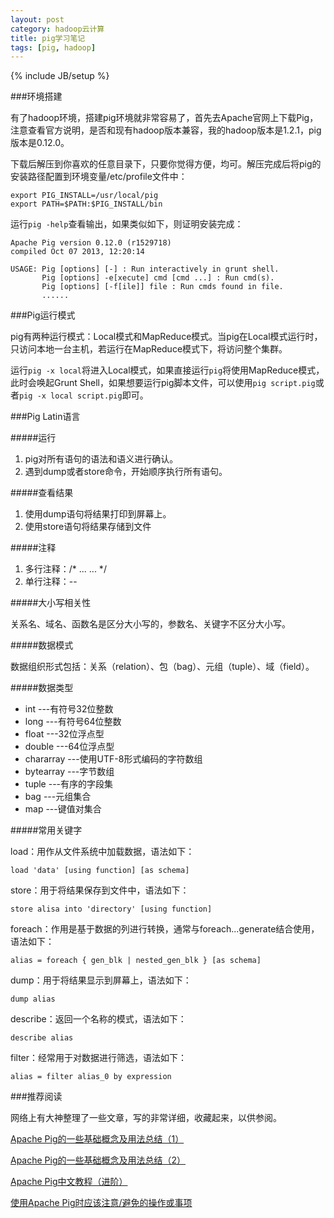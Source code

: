 ```yaml
---
layout: post
category: hadoop云计算
title: pig学习笔记
tags: [pig, hadoop]
---
```

{% include JB/setup %}


###环境搭建

有了hadoop环境，搭建pig环境就非常容易了，首先去Apache官网上下载Pig，注意查看官方说明，是否和现有hadoop版本兼容，我的hadoop版本是1.2.1，pig版本是0.12.0。

下载后解压到你喜欢的任意目录下，只要你觉得方便，均可。解压完成后将pig的安装路径配置到环境变量/etc/profile文件中：

	export PIG_INSTALL=/usr/local/pig
	export PATH=$PATH:$PIG_INSTALL/bin

运行`pig -help`查看输出，如果类似如下，则证明安装完成：

	Apache Pig version 0.12.0 (r1529718) 
	compiled Oct 07 2013, 12:20:14
	
	USAGE: Pig [options] [-] : Run interactively in grunt shell.
	       Pig [options] -e[xecute] cmd [cmd ...] : Run cmd(s).
	       Pig [options] [-f[ile]] file : Run cmds found in file.
		   ......

###Pig运行模式

pig有两种运行模式：Local模式和MapReduce模式。当pig在Local模式运行时，只访问本地一台主机，若运行在MapReduce模式下，将访问整个集群。

运行`pig -x local`将进入Local模式，如果直接运行`pig`将使用MapReduce模式，此时会唤起Grunt Shell，如果想要运行pig脚本文件，可以使用`pig script.pig`或者`pig -x local script.pig`即可。

###Pig Latin语言

#####运行

1. pig对所有语句的语法和语义进行确认。
2. 遇到dump或者store命令，开始顺序执行所有语句。

#####查看结果

1. 使用dump语句将结果打印到屏幕上。
2. 使用store语句将结果存储到文件

#####注释

1. 多行注释：/* ... ... */
2. 单行注释：--

#####大小写相关性

关系名、域名、函数名是区分大小写的，参数名、关键字不区分大小写。

#####数据模式

数据组织形式包括：关系（relation）、包（bag）、元组（tuple）、域（field）。

#####数据类型

- int   ---有符号32位整数
- long   ---有符号64位整数
- float   ---32位浮点型
- double   ---64位浮点型
- chararray   ---使用UTF-8形式编码的字符数组
- bytearray   ---字节数组
- tuple   ---有序的字段集
- bag   ---元组集合
- map   ---键值对集合

#####常用关键字

load：用作从文件系统中加载数据，语法如下：

	load 'data' [using function] [as schema]

store：用于将结果保存到文件中，语法如下：

	store alisa into 'directory' [using function]

foreach：作用是基于数据的列进行转换，通常与foreach...generate结合使用，语法如下：

	alias = foreach { gen_blk | nested_gen_blk } [as schema]

dump：用于将结果显示到屏幕上，语法如下：

	dump alias

describe：返回一个名称的模式，语法如下：

	describe alias

filter：经常用于对数据进行筛选，语法如下：

	alias = filter alias_0 by expression

###推荐阅读

网络上有大神整理了一些文章，写的非常详细，收藏起来，以供参阅。

<a target="_blank" href="http://www.codelast.com/?p=3621">Apache Pig的一些基础概念及用法总结（1）</a>

<a target="_blank" href="http://www.codelast.com/?p=4611">Apache Pig的一些基础概念及用法总结（2）</a>

<a target="_blank" href="http://www.codelast.com/?p=4249">Apache Pig中文教程（进阶）</a>

<a target="_blank" href="http://www.codelast.com/?p=4577">使用Apache Pig时应该注意/避免的操作或事项</a>


